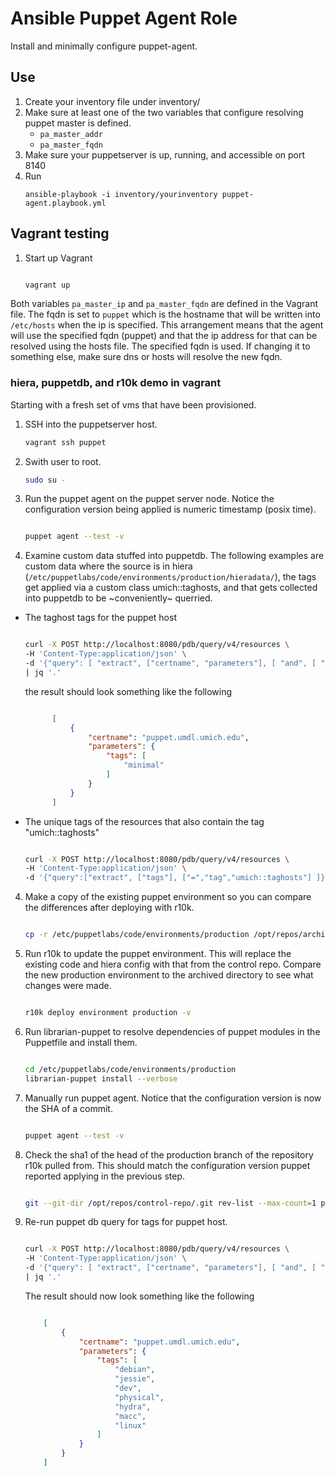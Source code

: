 # Ansible Puppet Agent Role
Install and minimally configure puppet-agent.

## Use

1. Create your inventory file under inventory/
1. Make sure at least one of the two variables that configure resolving puppet master is defined.
    * `pa_master_addr`
    * `pa_master_fqdn`
1. Make sure your puppetserver is up, running, and accessible on port 8140
1. Run
    ```
    ansible-playbook -i inventory/yourinventory puppet-agent.playbook.yml
    ```

## Vagrant testing

1. Start up Vagrant
    ```sh
    
    vagrant up
    ```
Both variables `pa_master_ip` and `pa_master_fqdn` are defined in the Vagrant file.
The fqdn is set to `puppet` which is the hostname that will be written into `/etc/hosts` when the ip is specified.
This arrangement means that the agent will use the specified fqdn (puppet) and that the ip address for that can be resolved using the hosts file.
The specified fqdn is used. If changing it to something else, make sure dns or hosts will resolve the new fqdn.

### hiera, puppetdb, and r10k demo in vagrant
Starting with a fresh set of vms that have been provisioned.

1. SSH into the puppetserver host.
    ```sh
    vagrant ssh puppet
    ```
2. Swith user to root. 
    ```sh 
    sudo su -
    ```
3. Run the puppet agent on the puppet server node.  Notice the configuration version being applied is numeric timestamp (posix time).
    ```sh
    
    puppet agent --test -v
    ```
3. Examine custom data stuffed into puppetdb. The following examples are custom data where the source is in hiera (`/etc/puppetlabs/code/environments/production/hieradata/`), the tags get applied via a custom class umich::taghosts, and that gets collected into puppetdb to be ~conveniently~ querried.
  * The taghost tags for the puppet host
      ```sh
      
      curl -X POST http://localhost:8080/pdb/query/v4/resources \
      -H 'Content-Type:application/json' \
      -d '{"query": [ "extract", ["certname", "parameters"], [ "and", [ "=", "title", "Umich::Taghosts"], [ "~", "certname", "^puppet" ] ] ] }' \
      | jq '.'
      ```
    the result should look something like the following
      ```json
      
			[
				{
					"certname": "puppet.umdl.umich.edu",
					"parameters": {
						"tags": [
							"minimal"
						]
					}
				}
			]
      ```
  * The unique tags of the resources that also contain the tag "umich::taghosts"
      ```sh
      
      curl -X POST http://localhost:8080/pdb/query/v4/resources \
      -H 'Content-Type:application/json' \
      -d '{"query":["extract", ["tags"], ["=","tag","umich::taghosts"] ]}' | jq 'map(.tags)|add|unique'
      ```
4. Make a copy of the existing puppet environment so you can compare the differences after deploying with r10k.
    ```sh
    
    cp -r /etc/puppetlabs/code/environments/production /opt/repos/archived-puppet-production
    ```
4. Run r10k to update the puppet environment. This will replace the existing code and hiera config with that from the control repo. Compare the new production environment to the archived directory to see what changes were made.
    ```sh
    
    r10k deploy environment production -v
    ```
5. Run librarian-puppet to resolve dependencies of puppet modules in the Puppetfile and install them.
    ```sh
    
    cd /etc/puppetlabs/code/environments/production
    librarian-puppet install --verbose
    ```
6. Manually run puppet agent.  Notice that the configuration version is now the SHA of a commit.
    ```sh
    
    puppet agent --test -v
    ```
6. Check the sha1 of the head of the production branch of the repository r10k pulled from.  This should match the configuration version puppet reported applying in the previous step.
    ```sh
    
    git --git-dir /opt/repos/control-repo/.git rev-list --max-count=1 production
    ```
7. Re-run puppet db query for tags for puppet host.
    ```sh
    
    curl -X POST http://localhost:8080/pdb/query/v4/resources \
    -H 'Content-Type:application/json' \
    -d '{"query": [ "extract", ["certname", "parameters"], [ "and", [ "=", "title", "Umich::Taghosts"], [ "~", "certname", "^puppet" ] ] ] }' \
    | jq '.'
    ```
    The result should now look something like the following
    ```json
    
		[
			{
				"certname": "puppet.umdl.umich.edu",
				"parameters": {
					"tags": [
						"debian",
						"jessie",
						"dev",
						"physical",
						"hydra",
						"macc",
						"linux"
					]
				}
			}
		]
    ```

